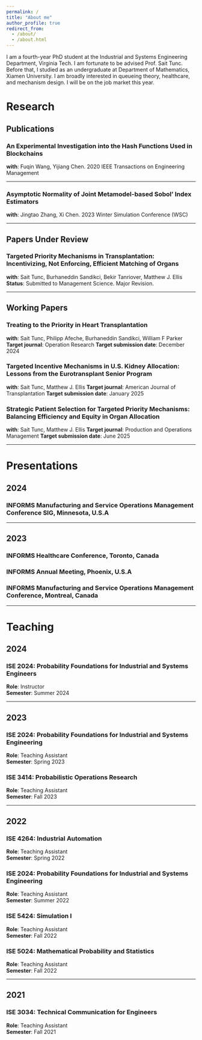 ```yaml
---
permalink: /
title: "About me"
author_profile: true
redirect_from: 
  - /about/
  - /about.html
---
```


I am a fourth-year PhD student at the Industrial and Systems Engineering Department, Virginia Tech. I am fortunate to be advised Prof. Sait Tunc. Before that, I studied as an undergraduate at Department of Mathematics, Xiamen University. I am broadly interested in queueing theory, healthcare, and mechanism design. I will be on the job market this year. 

# Research

## Publications

### An Experimental Investigation into the Hash Functions Used in Blockchains
**with**: Fuqin Wang, Yijiang Chen. 2020 IEEE Transactions on Engineering Management  

---

### Asymptotic Normality of Joint Metamodel-based Sobol’ Index Estimators
**with**: Jingtao Zhang, Xi Chen. 2023 Winter Simulation Conference (WSC)

---

## Papers Under Review

### Targeted Priority Mechanisms in Transplantation: Incentivizing, Not Enforcing, Efficient Matching of Organs
**with**: Sait Tunc, Burhaneddin Sandikci, Bekir Tanriover, Matthew J. Ellis  
**Status**: Submitted to Management Science. Major Revision.  

---

## Working Papers

### Treating to the Priority in Heart Transplantation
**with**: Sait Tunc, Philipp Afeche, Burhaneddin Sandikci, William F Parker
**Target journal**: Operation Research
**Target submission date**: December 2024

### Targeted Incentive Mechanisms in U.S. Kidney Allocation: Lessons from the Eurotransplant Senior Program
**with**: Sait Tunc, Matthew J. Ellis
**Target journal**: American Journal of Transplantation
**Target submission date**: January 2025

### Strategic Patient Selection for Targeted Priority Mechanisms: Balancing Efficiency and Equity in Organ Allocation
**with**: Sait Tunc, Matthew J. Ellis
**Target journal**: Production and Operations Management
**Target submission date**: June 2025

---

# Presentations

## 2024

### INFORMS Manufacturing and Service Operations Management Conference SIG, Minnesota, U.S.A

---

## 2023

### INFORMS Healthcare Conference, Toronto, Canada
### INFORMS Annual Meeting, Phoenix, U.S.A
### INFORMS Manufacturing and Service Operations Management Conference, Montreal, Canada

---

# Teaching

## 2024

### ISE 2024: Probability Foundations for Industrial and Systems Engineers
**Role**: Instructor  
**Semester**: Summer 2024    

---

## 2023

### ISE 2024: Probability Foundations for Industrial and Systems Engineering
**Role**: Teaching Assistant  
**Semester**: Spring 2023  

### ISE 3414: Probabilistic Operations Research  
**Role**: Teaching Assistant  
**Semester**: Fall 2023  

---

## 2022

### ISE 4264: Industrial Automation
**Role**: Teaching Assistant  
**Semester**: Spring 2022  

### ISE 2024: Probability Foundations for Industrial and Systems Engineering  
**Role**: Teaching Assistant  
**Semester**: Summer 2022  

### ISE 5424: Simulation I  
**Role**: Teaching Assistant  
**Semester**: Fall 2022

### ISE 5024: Mathematical Probability and Statistics  
**Role**: Teaching Assistant  
**Semester**: Fall 2022

---

## 2021

### ISE 3034: Technical Communication for Engineers  
**Role**: Teaching Assistant   
**Semester**: Fall 2021  
